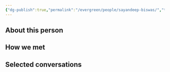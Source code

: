 ```yaml
---
{"dg-publish":true,"permalink":"/evergreen/people/sayandeep-biswas/","tags":["people"]}
---
```


## About this person


## How we met


## Selected conversations
